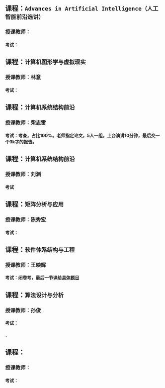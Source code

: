 ## 课程：` Advances in Artificial Intelligence（人工智能前沿选讲） `
### 授课教师：
#### 考试：

## 课程：` 计算机图形学与虚拟现实 `
### 授课教师：林意
#### 考试：


## 课程：` 计算机系统结构前沿 `
### 授课教师：柴志雷
#### 考试：考查，占比100%。老师指定论文，5人一组，上台演讲10分钟，最后交一个3k字的报告。

## 课程：` 计算机系统结构前沿 `
### 授课教师：刘渊
#### 考试

## 课程：` 矩阵分析与应用 `
### 授课教师：陈秀宏
#### 考试：

## 课程：` 软件体系结构与工程 `
### 授课教师：王映辉
#### 考试：闭卷考，最后一节课给[具体题目][1]

## 课程：` 算法设计与分析 `
### 授课教师：孙俊
#### 考试：
、

## 课程：`  `
### 授课教师：
#### 考试：

[1]:https://github.com/gcw0618/JNU/blob/main/%E5%A4%8D%E4%B9%A0%E8%B5%84%E6%96%99/%E8%BD%AF%E4%BB%B6%E4%BD%93%E7%B3%BB%E7%BB%93%E6%9E%84/2021%E8%BD%AF%E4%BB%B6%E4%BD%93%E7%B3%BB%E7%BB%93%E6%9E%84%E6%9C%9F%E6%9C%AB%20.pdf
